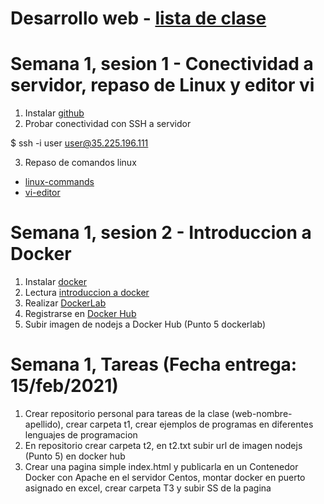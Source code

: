 # Desarrollo web - [lista de clase](https://docs.google.com/spreadsheets/d/1PmG3D180j-ibKs59m2--aFQjJVEJWIKGfQeZC_SL8KA/edit?usp=sharing)
# Semana 1, sesion 1 - Conectividad a servidor, repaso de Linux y editor vi

1. Instalar [github](https://git-scm.com/downloads)
2. Probar conectividad con SSH a servidor

$  ssh -i user user@35.225.196.111

3. Repaso de comandos linux

-	[linux-commands](https://github.com/adsoftsito/web/blob/main/w1/linuxcommands.pdf)
-	[vi-editor](https://github.com/adsoftsito/web/blob/main/w1/vi-editor.pdf)

# Semana 1, sesion 2 - Introduccion a Docker
1. Instalar [docker](https://docs.docker.com/engine/install/centos/)
2. Lectura [introduccion a docker](https://github.com/adsoftsito/web/blob/main/w1/docker_intro.pdf)
3. Realizar [DockerLab](https://github.com/adsoftsito/web/blob/main/w1/dockerlab.pdf)
4. Registrarse en [Docker Hub](https://hub.docker.com/)
5. Subir imagen de nodejs a Docker Hub (Punto 5 dockerlab)

# Semana 1, Tareas (Fecha entrega: 15/feb/2021)
1. Crear repositorio personal para tareas de la clase (web-nombre-apellido), crear carpeta t1, crear ejemplos de programas en diferentes lenguajes de programacion
2. En repositorio crear carpeta t2, en t2.txt subir url de imagen nodejs (Punto 5) en docker hub
3. Crear una pagina simple index.html y publicarla en un Contenedor Docker con Apache en el servidor Centos, montar docker en puerto asignado en excel, crear carpeta T3 y subir SS de la pagina


